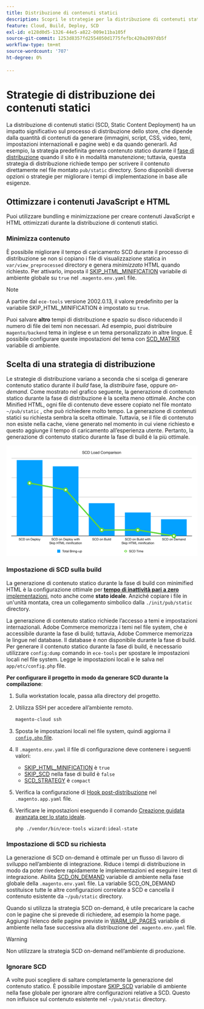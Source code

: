 ```yaml
---
title: Distribuzione di contenuti statici
description: Scopri le strategie per la distribuzione di contenuti statici, come immagini, script e CSS, su Adobe Commerce nei progetti di infrastruttura cloud.
feature: Cloud, Build, Deploy, SCD
exl-id: e128d0d5-1326-44e5-a822-009e11ba105f
source-git-commit: 1253d8357fd2554050d1775fefbc420a2097db5f
workflow-type: tm+mt
source-wordcount: '707'
ht-degree: 0%

---
```


# Strategie di distribuzione dei contenuti statici

La distribuzione di contenuti statici (SCD, Static Content Deployment) ha un impatto significativo sul processo di distribuzione dello store, che dipende dalla quantità di contenuti da generare (immagini, script, CSS, video, temi, impostazioni internazionali e pagine web) e da quando generarli. Ad esempio, la strategia predefinita genera contenuto statico durante il [fase di distribuzione](process.md#deploy-phase-deploy-phase) quando il sito è in modalità manutenzione; tuttavia, questa strategia di distribuzione richiede tempo per scrivere il contenuto direttamente nel file montato `pub/static` directory. Sono disponibili diverse opzioni o strategie per migliorare i tempi di implementazione in base alle esigenze.

## Ottimizzare i contenuti JavaScript e HTML

Puoi utilizzare bundling e minimizzazione per creare contenuti JavaScript e HTML ottimizzati durante la distribuzione di contenuti statici.

### Minimizza contenuto

È possibile migliorare il tempo di caricamento SCD durante il processo di distribuzione se non si copiano i file di visualizzazione statica in `var/view_preprocessed` directory e genera _minimizzato_ HTML quando richiesto. Per attivarlo, imposta il [SKIP_HTML_MINIFICATION](../environment/variables-global.md#skiphtmlminification) variabile di ambiente globale su `true` nel `.magento.env.yaml` file.

>[!NOTE]
>
>A partire dal `ece-tools` versione 2002.0.13, il valore predefinito per la variabile SKIP_HTML_MINIFICATION è impostato su `true`.

Puoi salvare **altro** tempi di distribuzione e spazio su disco riducendo il numero di file dei temi non necessari. Ad esempio, puoi distribuire `magento/backend` tema in inglese e un tema personalizzato in altre lingue. È possibile configurare queste impostazioni del tema con [SCD_MATRIX](../environment/variables-deploy.md#scdmatrix) variabile di ambiente.

## Scelta di una strategia di distribuzione

Le strategie di distribuzione variano a seconda che si scelga di generare contenuto statico durante il _build_ fase, la _distribuire_ fase, oppure _on-demand_. Come mostrato nel grafico seguente, la generazione di contenuto statico durante la fase di distribuzione è la scelta meno ottimale. Anche con Minified HTML, ogni file di contenuto deve essere copiato nel file montato `~/pub/static` , che può richiedere molto tempo. La generazione di contenuti statici su richiesta sembra la scelta ottimale. Tuttavia, se il file di contenuto non esiste nella cache, viene generato nel momento in cui viene richiesto e questo aggiunge il tempo di caricamento all’esperienza utente. Pertanto, la generazione di contenuto statico durante la fase di build è la più ottimale.

![Confronto caricamento SCD](../../assets/scd-load-times.png)

### Impostazione di SCD sulla build

La generazione di contenuto statico durante la fase di build con minimified HTML è la configurazione ottimale per [**tempo di inattività pari a zero** implementazioni](reduce-downtime.md), noto anche come **stato ideale**. Anziché copiare i file in un&#39;unità montata, crea un collegamento simbolico dalla `./init/pub/static` directory.

La generazione di contenuto statico richiede l’accesso a temi e impostazioni internazionali. Adobe Commerce memorizza i temi nel file system, che è accessibile durante la fase di build; tuttavia, Adobe Commerce memorizza le lingue nel database. Il database è _non_ disponibile durante la fase di build. Per generare il contenuto statico durante la fase di build, è necessario utilizzare `config:dump` comando in `ece-tools` per spostare le impostazioni locali nel file system. Legge le impostazioni locali e le salva nel `app/etc/config.php` file.

**Per configurare il progetto in modo da generare SCD durante la compilazione**:

1. Sulla workstation locale, passa alla directory del progetto.
1. Utilizza SSH per accedere all’ambiente remoto.

   ```bash
   magento-cloud ssh
   ```

1. Sposta le impostazioni locali nel file system, quindi aggiorna il [`config.php` file](../development/commerce-version.md#create-a-configphp-file).

1. Il `.magento.env.yaml` il file di configurazione deve contenere i seguenti valori:

   - [SKIP_HTML_MINIFICATION](../environment/variables-global.md#skip_html_minification) è `true`
   - [SKIP_SCD](../environment/variables-build.md#skip_scd) nella fase di build è `false`
   - [SCD_STRATEGY](../environment/variables-build.md#scd_strategy) è `compact`

1. Verifica la configurazione di [Hook post-distribuzione](../application/hooks-property.md) nel `.magento.app.yaml` file.

1. Verificare le impostazioni eseguendo il comando [Creazione guidata avanzata per lo stato ideale](smart-wizards.md).

   ```bash
   php ./vendor/bin/ece-tools wizard:ideal-state
   ```

### Impostazione di SCD su richiesta

La generazione di SCD on-demand è ottimale per un flusso di lavoro di sviluppo nell’ambiente di integrazione. Riduce i tempi di distribuzione in modo da poter rivedere rapidamente le implementazioni ed eseguire i test di integrazione. Abilita [SCD_ON_DEMAND](../environment/variables-global.md#scdondemand) variabile di ambiente nella fase globale della `.magento.env.yaml` file. La variabile SCD_ON_DEMAND sostituisce tutte le altre configurazioni correlate a SCD e cancella il contenuto esistente da `~/pub/static` directory.

Quando si utilizza la strategia SCD on-demand, è utile precaricare la cache con le pagine che si prevede di richiedere, ad esempio la home page. Aggiungi l’elenco delle pagine previste in [WARM_UP_PAGES](../environment/variables-post-deploy.md#warmuppages) variabile di ambiente nella fase successiva alla distribuzione del `.magento.env.yaml` file.

>[!WARNING]
>
>Non utilizzare la strategia SCD on-demand nell’ambiente di produzione.

### Ignorare SCD

A volte puoi scegliere di saltare completamente la generazione del contenuto statico. È possibile impostare [SKIP_SCD](../environment/variables-build.md#skipscd) variabile di ambiente nella fase globale per ignorare altre configurazioni relative a SCD. Questo non influisce sul contenuto esistente nel `~/pub/static` directory.
